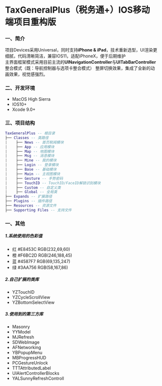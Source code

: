 # TaxGeneralPlus（税务通+）IOS移动端项目重构版

### 一、简介

项目Devices采用Universal，同时支持**iPhone & iPad**，技术重新选型，UI渲染更细腻，代码清晰简洁，兼容IOS11，适配iPhoneX，便于后期维护<br>
主界面框架模式采用目前主流的**UINavigationController**与**UITabBarController**整合模式（既：导航控制器与选项卡整合模式）
整屏切换效果，集成了全新的动画效果，视觉感强烈。

### 二、开发环境

* MacOS High Sierra
* IOS10+
* Xcode 9.0+

### 三、项目结构

```lua
TaxGeneralPlus -- 根目录
├── Classes -- 类路径
|    ├── News -- 首页税闻模块
|    ├── App -- 应用模块
|    ├── Map -- 地图模块
|    ├── Msg -- 消息模块
|    ├── Mine -- 我的模块
|    ├── Login -- 登录模块
|    ├── Base -- 基础模块
|    ├── Main -- 主视图模块
|    ├── Gesture -- 手势密码
|    ├── TouchID -- TouchID/FaceID解锁识别模块
|    ├── Custom -- 自定义类
|    ├── Global -- 全局类
├── Expands -- 扩展路径
├── Plugins -- 插件路径
├── Resources -- 资源文件
├── Supporting Files -- 支持文件
```
### 一、其他
##### 1.系统使用的色彩值
* 红 #E8453C RGB(232,69,60)
* 橙 #F6BC2D RGB(246,188,45)
* 蓝 #4587F7 RGB(69,135,247)
* 绿 #3AA756 RGB(58,167,86)

##### 2.自己扩展的类库

* YZTouchID
* YZCycleScrollView
* YZBottomSelectView

##### 3.使用到的第三方库

* Masonry
* YYModel
* MJRefresh
* SDWebImage
* AFNetworking
* YBPopupMenu
* MBProgressHUD
* PCGestureUnlock
* TTTAttributedLabel
* UIAlertControllerBlocks
* YALSunnyRefreshControll